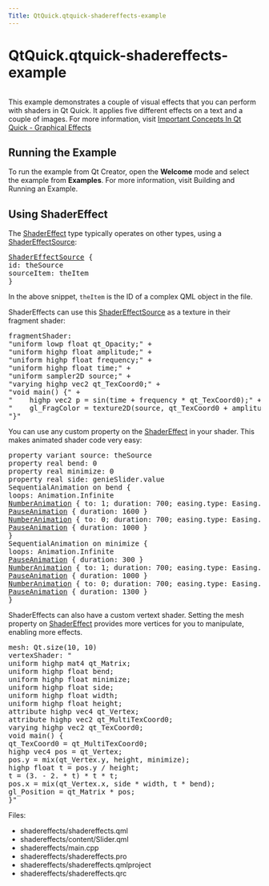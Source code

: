 ```yaml
---
Title: QtQuick.qtquick-shadereffects-example
---
```


# QtQuick.qtquick-shadereffects-example

<span class="subtitle"></span>
<!-- $$$shadereffects-description -->
<p class="centerAlign"><img src="https://developer.ubuntu.com/static/devportal_uploaded/9bde9611-d24a-4309-9a73-f74f7afff960-../qtquick-shadereffects-example/images/qml-shadereffects-example.png" alt="" /></p><p>This example demonstrates a couple of visual effects that you can perform with shaders in Qt Quick. It applies five different effects on a text and a couple of images. For more information, visit <a href="QtQuick.qtquick-effects-topic.md">Important Concepts In Qt Quick - Graphical Effects</a></p>
<h2 id="running-the-example">Running the Example</h2>
<p>To run the example from Qt Creator, open the <b>Welcome</b> mode and select the example from <b>Examples</b>. For more information, visit Building and Running an Example.</p>
<h2 id="using-shadereffect">Using ShaderEffect</h2>
<p>The <a href="QtQuick.ShaderEffect.md">ShaderEffect</a> type typically operates on other types, using a <a href="QtQuick.ShaderEffectSource.md">ShaderEffectSource</a>:</p>
<pre class="qml"><span class="type"><a href="QtQuick.ShaderEffectSource.md">ShaderEffectSource</a></span> {
<span class="name">id</span>: <span class="name">theSource</span>
<span class="name">sourceItem</span>: <span class="name">theItem</span>
}</pre>
<p>In the above snippet, <code>theItem</code> is the ID of a complex QML object in the file.</p>
<p>ShaderEffects can use this <a href="QtQuick.ShaderEffectSource.md">ShaderEffectSource</a> as a texture in their fragment shader:</p>
<pre class="qml"><span class="name">fragmentShader</span>:
<span class="string">&quot;uniform lowp float qt_Opacity;&quot;</span> <span class="operator">+</span>
<span class="string">&quot;uniform highp float amplitude;&quot;</span> <span class="operator">+</span>
<span class="string">&quot;uniform highp float frequency;&quot;</span> <span class="operator">+</span>
<span class="string">&quot;uniform highp float time;&quot;</span> <span class="operator">+</span>
<span class="string">&quot;uniform sampler2D source;&quot;</span> <span class="operator">+</span>
<span class="string">&quot;varying highp vec2 qt_TexCoord0;&quot;</span> <span class="operator">+</span>
<span class="string">&quot;void main() {&quot;</span> <span class="operator">+</span>
<span class="string">&quot;    highp vec2 p = sin(time + frequency * qt_TexCoord0);&quot;</span> <span class="operator">+</span>
<span class="string">&quot;    gl_FragColor = texture2D(source, qt_TexCoord0 + amplitude * vec2(p.y, -p.x)) * qt_Opacity;&quot;</span> <span class="operator">+</span>
<span class="string">&quot;}&quot;</span></pre>
<p>You can use any custom property on the <a href="QtQuick.ShaderEffect.md">ShaderEffect</a> in your shader. This makes animated shader code very easy:</p>
<pre class="qml">property <span class="type">variant</span> <span class="name">source</span>: <span class="name">theSource</span>
property <span class="type">real</span> <span class="name">bend</span>: <span class="number">0</span>
property <span class="type">real</span> <span class="name">minimize</span>: <span class="number">0</span>
property <span class="type">real</span> <span class="name">side</span>: <span class="name">genieSlider</span>.<span class="name">value</span>
SequentialAnimation on <span class="name">bend</span> {
<span class="name">loops</span>: <span class="name">Animation</span>.<span class="name">Infinite</span>
<span class="type"><a href="QtQuick.NumberAnimation.md">NumberAnimation</a></span> { <span class="name">to</span>: <span class="number">1</span>; <span class="name">duration</span>: <span class="number">700</span>; <span class="name">easing</span>.type: <span class="name">Easing</span>.<span class="name">InOutSine</span> }
<span class="type"><a href="QtQuick.PauseAnimation.md">PauseAnimation</a></span> { <span class="name">duration</span>: <span class="number">1600</span> }
<span class="type"><a href="QtQuick.NumberAnimation.md">NumberAnimation</a></span> { <span class="name">to</span>: <span class="number">0</span>; <span class="name">duration</span>: <span class="number">700</span>; <span class="name">easing</span>.type: <span class="name">Easing</span>.<span class="name">InOutSine</span> }
<span class="type"><a href="QtQuick.PauseAnimation.md">PauseAnimation</a></span> { <span class="name">duration</span>: <span class="number">1000</span> }
}
SequentialAnimation on <span class="name">minimize</span> {
<span class="name">loops</span>: <span class="name">Animation</span>.<span class="name">Infinite</span>
<span class="type"><a href="QtQuick.PauseAnimation.md">PauseAnimation</a></span> { <span class="name">duration</span>: <span class="number">300</span> }
<span class="type"><a href="QtQuick.NumberAnimation.md">NumberAnimation</a></span> { <span class="name">to</span>: <span class="number">1</span>; <span class="name">duration</span>: <span class="number">700</span>; <span class="name">easing</span>.type: <span class="name">Easing</span>.<span class="name">InOutSine</span> }
<span class="type"><a href="QtQuick.PauseAnimation.md">PauseAnimation</a></span> { <span class="name">duration</span>: <span class="number">1000</span> }
<span class="type"><a href="QtQuick.NumberAnimation.md">NumberAnimation</a></span> { <span class="name">to</span>: <span class="number">0</span>; <span class="name">duration</span>: <span class="number">700</span>; <span class="name">easing</span>.type: <span class="name">Easing</span>.<span class="name">InOutSine</span> }
<span class="type"><a href="QtQuick.PauseAnimation.md">PauseAnimation</a></span> { <span class="name">duration</span>: <span class="number">1300</span> }
}</pre>
<p>ShaderEffects can also have a custom vertext shader. Setting the mesh property on <a href="QtQuick.ShaderEffect.md">ShaderEffect</a> provides more vertices for you to manipulate, enabling more effects.</p>
<pre class="qml"><span class="name">mesh</span>: <span class="name">Qt</span>.<span class="name">size</span>(<span class="number">10</span>, <span class="number">10</span>)
<span class="name">vertexShader</span>: <span class="string">&quot;
uniform highp mat4 qt_Matrix;
uniform highp float bend;
uniform highp float minimize;
uniform highp float side;
uniform highp float width;
uniform highp float height;
attribute highp vec4 qt_Vertex;
attribute highp vec2 qt_MultiTexCoord0;
varying highp vec2 qt_TexCoord0;
void main() {
qt_TexCoord0 = qt_MultiTexCoord0;
highp vec4 pos = qt_Vertex;
pos.y = mix(qt_Vertex.y, height, minimize);
highp float t = pos.y / height;
t = (3. - 2. * t) * t * t;
pos.x = mix(qt_Vertex.x, side * width, t * bend);
gl_Position = qt_Matrix * pos;
}&quot;</span></pre>
<p>Files:</p>
<ul>
<li>shadereffects/shadereffects.qml</li>
<li>shadereffects/content/Slider.qml</li>
<li>shadereffects/main.cpp</li>
<li>shadereffects/shadereffects.pro</li>
<li>shadereffects/shadereffects.qmlproject</li>
<li>shadereffects/shadereffects.qrc</li>
</ul>
<!-- @@@shadereffects -->
